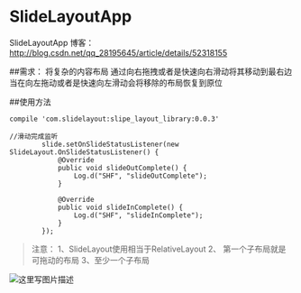 # SlideLayoutApp
SlideLayoutApp
博客：  http://blog.csdn.net/qq_28195645/article/details/52318155

##需求：
将复杂的内容布局 通过向右拖拽或者是快速向右滑动将其移动到最右边
当在向左拖动或者是快速向左滑动会将移除的布局恢复到原位

##使用方法

```
compile 'com.slidelayout:slipe_layout_library:0.0.3'
```

```
//滑动完成监听
        slide.setOnSlideStatusListener(new SlideLayout.OnSlideStatusListener() {
            @Override
            public void slideOutComplete() {
                Log.d("SHF", "slideOutComplete");
            }

            @Override
            public void slideInComplete() {
                Log.d("SHF", "slideInComplete");
            }
        });
```

> 注意：
> 1、SlideLayout使用相当于RelativeLayout
> 2、 第一个子布局就是可拖动的布局 
> 3、至少一个子布局


![这里写图片描述](http://img.blog.csdn.net/20160825203509659)
